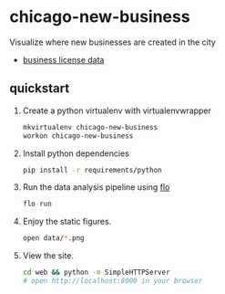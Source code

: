 # chicago-new-business
Visualize where new businesses are created in the city

* [business license data ](https://data.cityofchicago.org/Community-Economic-Development/Business-Licenses/r5kz-chrr)

## quickstart

1. Create a python virtualenv with virtualenvwrapper
   ```sh
   mkvirtualenv chicago-new-business
   workon chicago-new-business
   ```

2. Install python dependencies
   ```sh
   pip install -r requirements/python
   ```

3. Run the data analysis pipeline using [flo]()
   ```sh
   flo run
   ```

4. Enjoy the static figures.
   ```sh
   open data/*.png
   ```

5. View the site.
   ```sh
   cd web && python -m SimpleHTTPServer
   # open http://localhost:8000 in your browser
   ```
